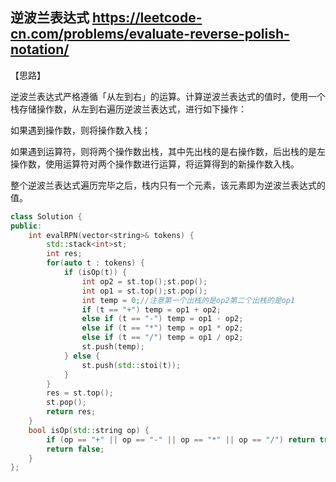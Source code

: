 
## 逆波兰表达式  https://leetcode-cn.com/problems/evaluate-reverse-polish-notation/


【思路】

逆波兰表达式严格遵循「从左到右」的运算。计算逆波兰表达式的值时，使用一个栈存储操作数，从左到右遍历逆波兰表达式，进行如下操作：

如果遇到操作数，则将操作数入栈；

如果遇到运算符，则将两个操作数出栈，其中先出栈的是右操作数，后出栈的是左操作数，使用运算符对两个操作数进行运算，将运算得到的新操作数入栈。

整个逆波兰表达式遍历完毕之后，栈内只有一个元素，该元素即为逆波兰表达式的值。


```c++
class Solution {
public:
    int evalRPN(vector<string>& tokens) {
        std::stack<int>st;
        int res;
        for(auto t : tokens) {
            if (isOp(t)) {
                int op2 = st.top();st.pop();
                int op1 = st.top();st.pop();
                int temp = 0;//注意第一个出栈的是op2第二个出栈的是op1
                if (t == "+") temp = op1 + op2;
                else if (t == "-") temp = op1 - op2;
                else if (t == "*") temp = op1 * op2;
                else if (t == "/") temp = op1 / op2;
                st.push(temp);
            } else {
                st.push(std::stoi(t));
            }
        }
        res = st.top();
        st.pop();
        return res;
    }
    bool isOp(std::string op) {
        if (op == "+" || op == "-" || op == "*" || op == "/") return true;
        return false;
    }
};

```
